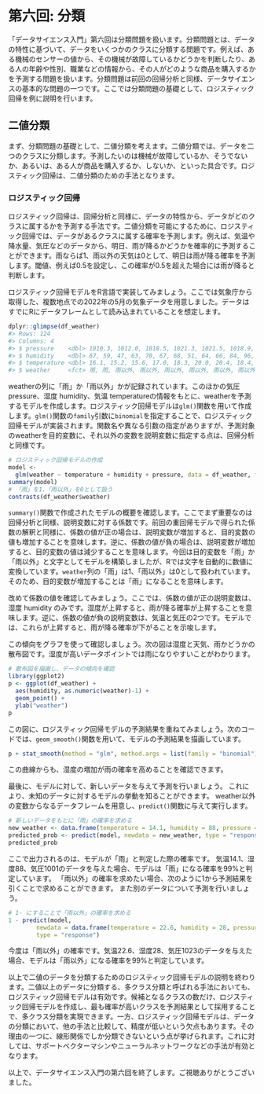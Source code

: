 第六回: 分類
===============

「データサイエンス入門」第六回は分類問題を扱います。分類問題とは、データの特性に基づいて、データをいくつかのクラスに分類する問題です。例えば、ある機械のセンサーの値から、その機械が故障しているかどうかを判断したり、ある人の年齢や性別、職業などの情報から、その人がどのような商品を購入するかを予測する問題を扱います。分類問題は前回の回帰分析と同様、データサイエンスの基本的な問題の一つです。ここでは分類問題の基礎として、ロジスティック回帰を例に説明を行います。

## 二値分類

まず、分類問題の基礎として、二値分類を考えます。二値分類では、データを二つのクラスに分類します。予測したいのは機械が故障しているか、そうでないか、あるいは、ある人が商品を購入するか、しないか、といった具合です。ロジスティック回帰は、二値分類のための手法となります。

### ロジスティック回帰

ロジスティック回帰は、回帰分析と同様に、データの特性から、データがどのクラスに属するかを予測する手法です。二値分類を可能にするために、ロジスティック回帰では、データがあるクラスに属する確率を予測します。例えば、気温や降水量、気圧などのデータから、明日、雨が降るかどうかを確率的に予測することができます。雨ならば1、雨以外の天気は0として、明日は雨が降る確率を予測します。閾値、例えば0.5を設定し、この確率が0.5を超えた場合には雨が降ると判断します。

ロジスティック回帰モデルをR言語で実装してみましょう。ここでは気象庁から取得した、複数地点での2022年の5月の気象データを用意しました。データはすでにRにデータフレームとして読み込まれていることを想定します。

```r
dplyr::glimpse(df_weather)
#> Rows: 124
#> Columns: 4
#> $ pressure    <dbl> 1010.3, 1012.0, 1018.5, 1021.3, 1021.5, 1018.9, 1015.2, 1016.8, 1016.6, 1017.3, 1016.7, 1012.7, 1005.9, 100…
#> $ humidity    <dbl> 67, 59, 47, 63, 70, 67, 68, 51, 64, 66, 84, 96, 100, 76, 59, 70, 69, 50, 56, 62, 74, 65, 59, 67, 71, 82, 66…
#> $ temperature <dbl> 16.1, 15.2, 15.6, 17.0, 18.3, 20.0, 20.4, 18.4, 15.2, 17.5, 19.3, 18.8, 18.9, 20.6, 17.2, 17.5, 17.6, 19.6,…
#> $ weather     <fct> 雨, 雨, 雨以外, 雨以外, 雨以外, 雨以外, 雨以外, 雨以外, 雨, 雨, 雨, 雨, 雨, 雨以外, 雨, 雨以外, 雨以外, 雨…
```

weatherの列に「雨」か「雨以外」かが記録されています。このほかの気圧 pressure、湿度 humidity、気温 temperatureの情報をもとに、weatherを予測するモデルを作成します。ロジスティック回帰モデルは`glm()`関数を用いて作成します。`glm()`関数の`family`引数に`binomial`を指定することで、ロジスティック回帰モデルが実装されます。関数名や異なる引数の指定がありますが、予測対象のweatherを目的変数に、それ以外の変数を説明変数に指定する点は、回帰分析と同様です。

```r
# ロジスティック回帰モデルの作成
model <- 
  glm(weather ~ temperature + humidity + pressure, data = df_weather, family = binomial)
summary(model)
# 「雨」を1、「雨以外」を0として扱う
contrasts(df_weather$weather)
```

`summary()`関数で作成されたモデルの概要を確認します。ここでまず重要なのは回帰分析と同様、説明変数に対する係数です。前回の重回帰モデルで得られた係数の解釈と同様に、係数の値が正の場合は、説明変数が増加すると、目的変数の値も増加することを意味します。逆に、係数の値が負の場合は、説明変数が増加すると、目的変数の値は減少することを意味します。今回は目的変数を「雨」か「雨以外」と文字としてモデルを構築しましたが、Rでは文字を自動的に数値に変換しています。`weather`列の「雨」は1、「雨以外」は0として扱われています。そのため、目的変数が増加することは「雨」になることを意味します。

改めて係数の値を確認してみましょう。ここでは、係数の値が正の説明変数は、湿度 humidity のみです。湿度が上昇すると、雨が降る確率が上昇することを意味します。逆に、係数の値が負の説明変数は、気温と気圧の2つです。モデルでは、これらが上昇すると、雨が降る確率が下がることを示唆します。

この傾向をグラフを使って確認しましょう。次の図は湿度と天気、雨かどうかの散布図です。湿度が高いデータポイントでは雨になりやすいことがわかります。

```r
# 散布図を描画し、データの傾向を確認
library(ggplot2)
p <- ggplot(df_weather) +
  aes(humidity, as.numeric(weather)-1) +
  geom_point() +
  ylab("weather")
p
```

この図に、ロジスティック回帰モデルの予測結果を重ねてみましょう。次のコードでは、`geom_smooth()`関数を用いて、モデルの予測結果を描画しています。

```r
p + stat_smooth(method = "glm", method.args = list(family = "binomial"), se = FALSE, color = "#57467b")
```

この曲線からも、湿度の増加が雨の確率を高めることを確認できます。

最後に、モデルに対して、新しいデータを与えて予測を行いましょう。
これにより、未知のデータに対するモデルの挙動を知ることができます。
weather以外の変数からなるデータフレームを用意し、`predict()`関数に与えて実行します。

```r
# 新しいデータをもとに「雨」の確率を求める
new_weather <- data.frame(temperature = 14.1, humidity = 88, pressure = 1001)
predicted_prob <- predict(model, newdata = new_weather, type = "response")
predicted_prob
```
ここで出力されるのは、モデルが「雨」と判定した際の確率です。
気温14.1、湿度88、気圧1001のデータを与えた場合、モデルは「雨」になる確率を99%と判定しています。
「雨以外」の確率を求めたい場合、次のように1から予測結果を引くことで求めることができます。
また別のデータについて予測を行いましょう。

```r
# 1- にすることで「雨以外」の確率を求める
1 - predict(model, 
        newdata = data.frame(temperature = 22.6, humidity = 28, pressure = 1023), 
        type = "response")
```

今度は「雨以外」の確率です。気温22.6、湿度28、気圧1023のデータを与えた場合、モデルは「雨以外」になる確率を99%と判定しています。

以上で二値のデータを分類するためのロジスティック回帰モデルの説明を終わります。二値以上のデータに分類する、多クラス分類と呼ばれる手法においても、ロジスティック回帰モデルは有効です。候補となるクラスの数だけ、ロジスティック回帰モデルを作成し、最も確率が高いクラスを予測結果として採用することで、多クラス分類を実現できます。一方、ロジスティック回帰モデルは、データの分類において、他の手法と比較して、精度が低いという欠点もあります。その理由の一つに、線形関係でしか分類できないという点が挙げられます。これに対しては、サポートベクターマシンやニューラルネットワークなどの手法が有効となります。

以上で、データサイエンス入門の第六回を終了します。ご視聴ありがとうございました。